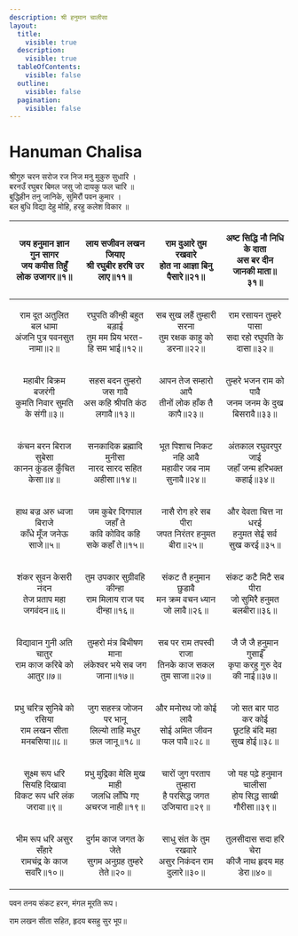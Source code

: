 ```yaml
---
description: श्री हनुमान चालीसा
layout:
  title:
    visible: true
  description:
    visible: true
  tableOfContents:
    visible: false
  outline:
    visible: false
  pagination:
    visible: false
---
```


# Hanuman Chalisa

श्रीगुरु चरन सरोज रज निज मनु मुकुरु सुधारि ।\
बरनउँ रघुबर बिमल जसु जो दायकु फल चारि ॥\
बुद्धिहीन तनु जानिके, सुमिरौं पवन कुमार ।\
बल बुधि विद्या देहु मोहि, हरहु कलेश विकार ॥

|   <p>जय हनुमान ज्ञान गुन सागर<br>जय कपीस तिहुँ लोक उजागर॥१॥</p>  |      <p>लाय सजीवन लखन जियाए<br>श्री रघुबीर हरषि उर लाए॥११॥</p>     |    <p>राम दुआरे तुम रखवारे<br>होत ना आज्ञा बिनु पैसारे॥२१॥</p>   | <p>अष्ट सिद्धि नौ निधि के दाता<br>अस बर दीन जानकी माता॥३१॥</p> |
| :-----------------------------------------------------------------: | :----------------------------------------------------------------: | :--------------------------------------------------------------: | :------------------------------------------------------------: |
|    <p>राम दूत अतुलित बल धामा<br>अंजनि पुत्र पवनसुत नामा॥२॥</p>   |  <p>रघुपति कीन्ही बहुत बड़ाई<br>तुम मम प्रिय भरत-हि सम भाई॥१२॥</p> |  <p>सब सुख लहैं तुम्हारी सरना<br>तुम रक्षक काहु को डरना॥२२॥</p>  |   <p>राम रसायन तुम्हरे पासा<br>सदा रहो रघुपति के दासा॥३२॥</p>  |
|    <p>महाबीर बिक्रम बजरंगी<br>कुमति निवार सुमति के संगी॥३॥</p>   |   <p>सहस बदन तुम्हरो जस गावै<br>अस कहि श्रीपति कंठ लगावै॥१३॥</p>   |     <p>आपन तेज सम्हारो आपै<br>तीनों लोक हाँक तै कापै॥२३॥</p>     |  <p>तुम्हरे भजन राम को पावै<br>जनम जनम के दुख बिसरावै॥३३॥</p>  |
|     <p>कंचन बरन बिराज सुबेसा<br>कानन कुंडल कुँचित केसा॥४॥</p>    |     <p>सनकादिक ब्रह्मादि मुनीसा<br>नारद सारद सहित अहीसा॥१४॥</p>    |   <p>भूत पिशाच निकट नहि आवै<br>महावीर जब नाम सुनावै॥२४॥</p>   |    <p>अंतकाल रघुवरपुर जाई<br>जहाँ जन्म हरिभक्त कहाई॥३४॥</p>    |
|    <p>हाथ बज्र अरु ध्वजा बिराजे<br>काँधे मूँज जनेऊ साजे॥५॥</p>   |   <p>जम कुबेर दिगपाल जहाँ ते<br>कवि कोविद कहि सके कहाँ ते॥१५॥</p>  |    <p>नासै रोग हरे सब पीरा<br>जपत निरंतर हनुमत बीरा॥२५॥</p>   |   <p>और देवता चित्त ना धरई<br>हनुमत सेई सर्व सुख करई॥३५॥</p>   |
|      <p>शंकर सुवन केसरी नंदन<br>तेज प्रताप महा जगवंदन॥६॥</p>     |  <p>तुम उपकार सुग्रीवहि कीन्हा<br>राम मिलाय राज पद दीन्हा॥१६॥</p>  | <p>संकट तै हनुमान छुडावै<br>मन क्रम वचन ध्यान जो लावै॥२६॥</p> |   <p>संकट कटै मिटै सब पीरा<br>जो सुमिरै हनुमत बलबीरा॥३६॥</p>   |
|    <p>विद्यावान गुनी अति चातुर<br>राम काज करिबे को आतुर॥७॥</p>   |   <p>तुम्हरो मंत्र बिभीषण माना<br>लंकेश्वर भये सब जग जाना॥१७॥</p>  |   <p>सब पर राम तपस्वी राजा<br>तिनके काज सकल तुम साजा॥२७॥</p>  | <p>जै जै जै हनुमान गुसाईँ<br>कृपा करहु गुरु देव की नाई॥३७॥</p> |
|  <p>प्रभु चरित्र सुनिबे को रसिया<br>राम लखन सीता मनबसिया॥८॥</p>  |  <p>जुग सहस्त्र जोजन पर भानू<br>लिल्यो ताहि मधुर फ़ल जानू॥१८॥</p>  |    <p>और मनोरथ जो कोई लावै<br>सोई अमित जीवन फल पावै॥२८॥</p>   |    <p>जो सत बार पाठ कर कोई<br>छूटहि बंदि महा सुख होई॥३८॥</p>   |
| <p>सूक्ष्म रूप धरि सियहि दिखावा<br>विकट रूप धरि लंक जरावा॥९॥</p> | <p>प्रभु मुद्रिका मेलि मुख माही<br>जलधि लाँघि गए अचरज नाही॥१९॥</p> | <p>चारों जुग परताप तुम्हारा<br>है परसिद्ध जगत उजियारा॥२९॥</p> |  <p>जो यह पढ़े हनुमान चालीसा<br>होय सिद्ध साखी गौरीसा॥३९॥</p>  |
|   <p>भीम रूप धरि असुर सँहारे<br>रामचंद्र के काज सवाँरे॥१०॥</p>   |   <p>दुर्गम काज जगत के जेते<br>सुगम अनुग्रह तुम्हरे तेते॥२०॥</p>   |  <p>साधु संत के तुम रखवारे<br>असुर निकंदन राम दुलारे॥३०॥</p>  |    <p>तुलसीदास सदा हरि चेरा<br>कीजै नाथ हृदय मह डेरा॥४०॥</p>   |

पवन तनय संकट हरन, मंगल मूरति रूप।

राम लखन सीता सहित, हृदय बसहु सुर भूप॥
